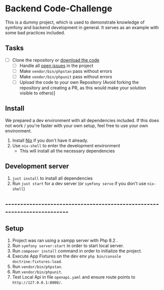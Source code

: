 # Backend Code-Challenge

This is a dummy project, which is used to demonstrate knowledge of symfony and backend development in general.
It serves as an example with some bad practices included.

## Tasks

- [ ] Clone the repository or [download the code](https://github.com/cutlery42/backend-code-review/archive/refs/heads/main.zip)
  - [ ] Handle all [open issues](https://github.com/cutlery42/backend-code-review/issues) in the project
  - [ ] Make `vendor/bin/phpstan` pass without errors
  - [ ] Make `vendor/bin/phpunit` pass without errors
  - [ ] Upload the code to your own Repository (Avoid forking the repository and creating a PR, as this would make your solution visible to others)]

## Install

We prepared a dev environment with all dependencies included.
If this does not work / you're faster with your own setup, feel free to use your own environment.

1. Install [Nix](https://nixos.org/download) if you don't have it already.
2. Use `nix-shell` to enter the development environment
    - This will install all the necessary dependencies


## Development server

1. `just install` to install all dependencies
2. Run `just start` for a dev server (or `symfony serve` if you don't use `nix-shell`)

## ------------------------------------------------------------------------

## Setup

  1. Project was ran using a xampp server with Php 8.2 .
  2. Run `symfony server:start` in order to start local server.
  3. Run `composer install` command in order to initialize the project.
  4. Execute App Fixtures on the dev env `php bin/console doctrine:fixtures:load`.
  5. Run `vendor/bin/phpstan`.
  6. Run `vendor/bin/phpunit`.
  7. Test Local Api in file `openapi.yaml` and ensure route points to `http://127.0.0.1:8000/`.
